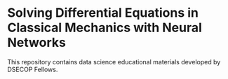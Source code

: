 # Solving Differential Equations in Classical Mechanics with Neural Networks
This repository contains data science educational materials developed by DSECOP Fellows.
